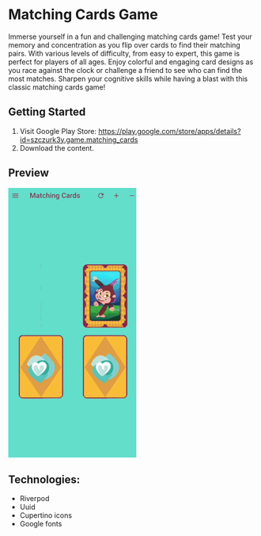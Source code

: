 # Matching Cards Game

Immerse yourself in a fun and challenging matching cards game! Test your memory and concentration as you flip over cards to find their matching pairs. 
With various levels of difficulty, from easy to expert, this game is perfect for players of all ages. Enjoy colorful and engaging card designs as you race against the clock or challenge a friend to see who can find the most matches. 
Sharpen your cognitive skills while having a blast with this classic matching cards game!

## Getting Started
1) Visit Google Play Store: https://play.google.com/store/apps/details?id=szczurk3y.game.matching_cards
3) Download the content.

## Preview
<img src="./demo.gif" alt="matchingCardsPreview">

## Technologies:
- Riverpod
- Uuid
- Cupertino icons
- Google fonts
